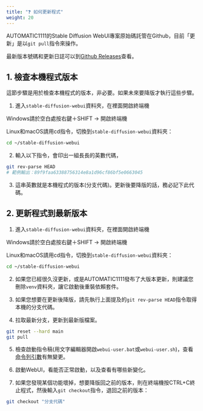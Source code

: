 ```yaml
---
title: "❓ 如何更新程式"
weight: 20
---
```


AUTOMATIC1111的Stable Diffusion WebUI專案原始碼託管在Github，目前「更新」是以`git pull`指令來操作。

最新版本號碼和更新日誌可以到[Github Releases](https://github.com/AUTOMATIC1111/stable-diffusion-webui/releases)查看。

## 1. 檢查本機程式版本

這節步驟是用於檢查本機程式的版本，非必要。如果未來要降版才執行這些步驟。

1. 進入`stable-diffusion-webui`資料夾，在裡面開啟終端機

Windows請於空白處按右鍵＋SHIFT → 開啟終端機

Linux和macOS請用cd指令，切換到`stable-diffusion-webui`資料夾：
```bash
cd ~/stable-diffusion-webui
```

2. 輸入以下指令，會印出一組長長的英數代碼，
```bash
git rev-parse HEAD
# 範例輸出：89f9faa63388756314e8a1d96cf86bf5e0663045
```

3. 這串英數就是本機程式的版本(分支代碼)。更新後要降版的話，務必記下此代碼。


## 2. 更新程式到最新版本

1. 進入`stable-diffusion-webui`資料夾，在裡面開啟終端機

Windows請於空白處按右鍵＋SHIFT → 開啟終端機

Linux和macOS請用cd指令，切換到`stable-diffusion-webui`資料夾：
```bash
cd ~/stable-diffusion-webui
```

2. 如果您已經很久沒更新，或是AUTOMATIC1111發布了大版本更新，則建議您刪除`venv`資料夾，讓它啟動後重裝依賴套件。

3. 如果您想要在更新後降版，請先執行上面提及的`git rev-parse HEAD`指令取得本機的分支代碼。

4. 拉取最新分支，更新到最新版檔案。
```bash
git reset --hard main
git pull
```

5. 檢查啟動指令稿(用文字編輯器開啟`webui-user.bat`或`webui-user.sh`)，查看[命令列引數](https://ivonblog.com/posts/stable-diffusion-webui-manuals/installation/command-line-arguments-and-settings/)有無變更。

6. 啟動WebUI，看能否正常啟動，以及查看有哪些新變化。

7. 如果您發現某個功能壞掉，想要降版回之前的版本，則在終端機按CTRL+C終止程式，然後輸入`git checkout`指令，退回之前的版本：
```bash
git checkout "分支代碼"
```
